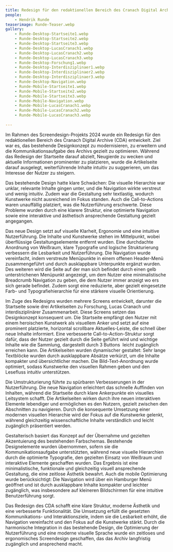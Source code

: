 ```yaml
---
title: Redesign für den redaktionellen Bereich des Cranach Digital Archive
people:
    - Hendrik Runde
teaserimage: Runde-Teaser.webp
gallery:
    - Runde-Desktop-Startseite1.webp
    - Runde-Desktop-Startseite2.webp
    - Runde-Desktop-Startseite3.webp
    - Runde-Desktop-LucasCranach1.webp
    - Runde-Desktop-LucasCranach2.webp
    - Runde-Desktop-LucasCranach3.webp
    - Runde-Desktop-Forschung1.webp
    - Runde-Desktop-Interdisziplinaer1.webp
    - Runde-Desktop-Interdisziplinaer2.webp
    - Runde-Desktop-Interdisziplinaer3.webp
    - Runde-Desktop-Navigation.webp
    - Runde-Mobile-Startseite1.webp
    - Runde-Mobile-Startseite2.webp
    - Runde-Mobile-Startseite3.webp
    - Runde-Mobile-Navigation.webp
    - Runde-Mobile-LucasCranach1.webp
    - Runde-Mobile-LucasCranach2.webp
    - Runde-Mobile-LucasCranach3.webp
    
---
```


Im Rahmen des Screendesign-Projekts 2024 wurde ein Redesign für den redaktionellen Bereich des Cranach Digital Archive (CDA) entwickelt. Ziel war es, das bestehende Designkonzept zu modernisieren, zu erweitern und die Kommunikationsaufgabe des Archivs gezielt zu optimieren. Während das Redesign der Startseite darauf abzielt, Neugierde zu wecken und aktuelle Informationen prominenter zu platzieren, wurde die Artikelseite darauf ausgelegt, weiterführende Inhalte intuitiv zu suggerieren, um das Interesse der Nutzer zu steigern.

Das bestehende Design hatte klare Schwächen: Die visuelle Hierarchie war unklar, relevante Inhalte gingen unter, und die Navigation wirkte verstreut und wenig intuitiv. Zudem war die Gestaltung sehr textlastig, wodurch Kunstwerke nicht ausreichend im Fokus standen. Auch die Call-to-Actions waren unauffällig platziert, was die Nutzerführung erschwerte. Diese Probleme wurden durch eine klarere Struktur, eine optimierte Navigation sowie eine interaktive und ästhetisch ansprechende Gestaltung gezielt angegangen.

Das neue Design setzt auf visuelle Klarheit, Ergonomie und eine intuitive Nutzerführung. Die Inhalte und Kunstwerke stehen im Mittelpunkt, wobei überflüssige Gestaltungselemente entfernt wurden. Eine durchdachte Anordnung von Weißraum, klare Typografie und logische Strukturierung verbessern die Lesbarkeit und Nutzerführung. Die Navigation wurde vereinfacht, indem verstreute Menüpunkte in einem offenen Header-Menü zusammengeführt und durch ausklappbare Unterpunkte ergänzt wurden. Des weiteren wird die Seite auf der man sich befindet durch einen gelb unterstrichenen Menüpunkt angezeigt, um dem Nutzer eine minimalistische Breadcrumb Navigation zu geben, die dem Nutzer immer anzeigt wo ers sich gerade befindet. Zudem sorgt eine reduzierte, aber gezielt eingesetzte Farb- und Typografiehierarchie für eine stärkere visuelle Orientierung.

Im Zuge des Redesigns wurden mehrere Screens entwickelt, darunter die Startseite sowie drei Artikelseiten zu Forschung, Lucas Cranach und interdisziplinärer Zusammenarbeit. Diese Screens setzen das Designkonzept konsequent um. Die Startseite empfängt den Nutzer mit einem heroischen Kunstwerk als visuellem Anker und setzt auf eine prominent platzierte, horizontal scrollbare Aktuelles-Leiste, die schnell über neue Inhalte informiert. Eine verbesserte Call-to-Action-Struktur sorgt dafür, dass der Nutzer gezielt durch die Seite geführt wird und wichtige Inhalte wie die Sammlung, dargestellt durch 3 Buttons  leicht zugänglich erreichen kann. Die Artikelseiten wurden dynamischer gestaltet: Sehr lange Textblöcke wurden durch ausklappbare Absätze verkürzt, um die Inhalte kompakter und übersichtlicher machen. Die Bild-Text-Anordnung wurde optimiert, sodass Kunstwerke den visuellen Rahmen geben und den Lesefluss intuitiv unterstützen.

Die Umstrukturierung führte zu spürbaren Verbesserungen in der Nutzerführung. Die neue Navigation erleichtert das schnelle Auffinden von Inhalten, während die Startseite durch klare Ankerpunkte ein visuelles Leitsystem schafft. Die Artikelseiten wirken durch ihre neuen interaktiven Elemente lebendiger und ermöglichen es den Nutzern, gezielt zwischen den Abschnitten zu navigieren. Durch die konsequente Umsetzung einer modernen visuellen Hierarchie wird der Fokus auf die Kunstwerke gelenkt, während gleichzeitig wissenschaftliche Inhalte verständlich und leicht zugänglich präsentiert werden.

Gestalterisch basiert das Konzept auf der Übernahme und gezielten Akzentuierung des bestehenden Farbschemas. Bestehende Designelemente wurden übernommen, sofern sie die Kommunikationsaufgabe unterstützten, während neue visuelle Hierarchien durch die optimierte Typografie, den gezielten Einsatz von Weißraum und interaktive Elemente geschaffen wurden. Das Ergebnis ist eine minimalistische, funktionale und gleichzeitig visuell ansprechende Gestaltung, die eine zeitlose Ästhetik bewahrt. Auch die mobile Optimierung wurde berücksichtigt: Die Navigation wird über ein Hamburger Menü geöffnet und ist durch ausklappbare Inhalte kompakter und leichter zugänglich, was insbesondere auf kleineren Bildschirmen für eine intuitive Benutzerführung sorgt.

Das Redesign des CDA schafft eine klare Struktur, moderne Ästhetik und eine verbesserte Funktionalität. Die Umsetzung erfüllt die gesetzten Kommunikations- und Interaktionsziele, indem sie die Lesbarkeit erhöht, die Navigation vereinfacht und den Fokus auf die Kunstwerke stärkt. Durch die harmonische Integration in das bestehende Design, die Optimierung der Nutzerführung und eine moderne visuelle Sprache wurde ein zeitloses und ergonomisches Screendesign geschaffen, das das Archiv langfristig zugänglich und ansprechend macht.

